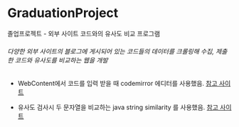 # GraduationProject
졸업프로젝트 - 외부 사이트 코드와의 유사도 비교 프로그램
  
  
###### 다양한 외부 사이트의 블로그에 게시되어 있는 코드들의 데이터를 크롤링해 수집, 제출한 코드와 유사도를 비교하는 웹을 개발
  
  
- WebContent에서 코드를 입력 받을 때 codemirror 에디터를 사용했음. [참고 사이트](https://codemirror.net/)

- 유사도 검사시 두 문자열을 비교하는 java string similarity 를 사용했음. [참고 사이트](https://github.com/tdebatty/java-string-similarity.git)
